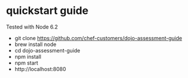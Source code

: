 # quickstart guide

Tested with Node 6.2 

- git clone https://github.com/chef-customers/dojo-assessment-guide
- brew install node
- cd dojo-assessment-guide
- npm install
- npm start 
- http://localhost:8080
